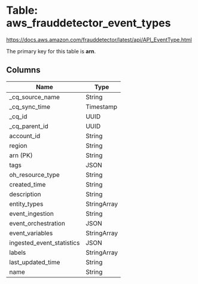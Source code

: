 # Table: aws_frauddetector_event_types

https://docs.aws.amazon.com/frauddetector/latest/api/API_EventType.html

The primary key for this table is **arn**.



## Columns
| Name          | Type          |
| ------------- | ------------- |
|_cq_source_name|String|
|_cq_sync_time|Timestamp|
|_cq_id|UUID|
|_cq_parent_id|UUID|
|account_id|String|
|region|String|
|arn (PK)|String|
|tags|JSON|
|oh_resource_type|String|
|created_time|String|
|description|String|
|entity_types|StringArray|
|event_ingestion|String|
|event_orchestration|JSON|
|event_variables|StringArray|
|ingested_event_statistics|JSON|
|labels|StringArray|
|last_updated_time|String|
|name|String|